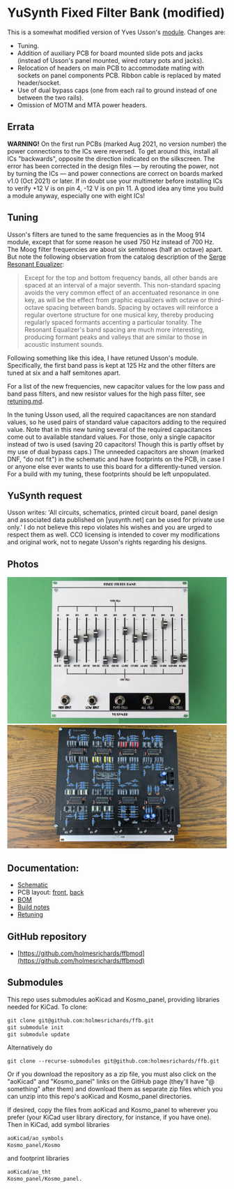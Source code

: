 # YuSynth Fixed Filter Bank (modified)

This is a somewhat modified version of Yves Usson's [module](https://www.yusynth.net/Modular/EN/BANK/index.html). Changes are:

* Tuning.
* Addition of auxiliary PCB for board mounted slide pots and jacks (instead of Usson's panel mounted, wired rotary pots and jacks).
* Relocation of headers on main PCB to accommodate mating with sockets on panel components PCB. Ribbon cable is replaced by mated header/socket.
* Use of dual bypass caps (one from each rail to ground instead of one between the two rails).
* Omission of MOTM and MTA power headers.

## Errata

**WARNING!** On the first run PCBs (marked Aug 2021, no version number) the power connections to the ICs were reversed. To get around this, install all ICs "backwards", opposite the direction indicated on the silkscreen. The error has been corrected in the design files — by rerouting the power, not by turning the ICs — and power connections are correct on boards marked v1.0 (Oct 2021) or later. If in doubt use your multimeter before installing ICs to verify +12 V is on pin 4, -12 V is on pin 11. A good idea any time you build a module anyway, especially one with eight ICs!

## Tuning
Usson's filters are tuned to the same frequencies as in the Moog 914 module, except that for some reason he used 750 Hz instead of 700 Hz. The Moog filter frequencies are about six semitones (half an octave) apart. But note the following observation from the catalog description of the [Serge Resonant Equalizer](https://www.elby-designs.com/webtek/cgs/serge/cgs202/cgs202.htm): 

> Except for the top and bottom frequency bands, all other bands are spaced at an interval of a major seventh. This non-standard spacing avoids the very common effect of an accentuated resonance in one key, as will be the effect from graphic equalizers with octave or third-octave spacing between bands. Spacing by octaves will reinforce a regular overtone structure for one musical key, thereby producing regularly spaced formants accenting a particular tonality. The Resonant Equalizer's band spacing are much more interesting, producing formant peaks and valleys that are similar to those in acoustic instument sounds.

Following something like this idea, I have retuned Usson's module. Specifically, the first band pass is kept at 125 Hz and the other filters are tuned at six and a half semitones apart. 

For a list of the new frequencies, new capacitor values for the low pass and band pass filters, and new resistor values for the high pass filter, see [retuning.md](Docs/retuning.md).

In the tuning Usson used, all the required capacitances are non standard values, so he used pairs of standard value capacitors adding to the required value. Note that in this new tuning several of the required capacitances come out to available standard values. For those, only a single capacitor instead of two is used (saving 20 capacitors! Though this is partly offset by my use of dual bypass caps.) The unneeded capacitors are shown (marked DNF, "do not fit") in the schematic and have footprints on the PCB, in case I or anyone else ever wants to use this board for a differently-tuned version. For a build with my tuning, these footprints should be left unpopulated.

## YuSynth request

Usson writes: 'All circuits, schematics, printed circuit board, panel design and associated data published on \[yusynth.net\] can be used for private use only.' I do not believe this repo violates his wishes and you are urged to respect them as well. CC0 licensing is intended to cover my modifications and original work, not to negate Usson's rights regarding his designs.

## Photos

![](Images/ffb.jpg)
![](Images/pcb.jpg)

## Documentation:

* [Schematic](Docs/ysFFB.pdf)
* PCB layout: [front](Docs/ysFFB_layout_front.pdf), [back](Docs/ysFFB_layout_back.pdf)
* [BOM](Docs/ysFFB_bom.md)
* [Build notes](Docs/build.md)
* [Retuning](Docs/retuning.md)

## GitHub repository

* [https://github.com/holmesrichards/ffbmod](https://github.com/holmesrichards/ffbmod)

## Submodules

This repo uses submodules aoKicad and Kosmo_panel, providing libraries needed for KiCad. To clone:

```
git clone git@github.com:holmesrichards/ffb.git
git submodule init
git submodule update
```


Alternatively do

```
git clone --recurse-submodules git@github.com:holmesrichards/ffb.git
```

Or if you download the repository as a zip file, you must also click on the "aoKicad" and "Kosmo\_panel" links on the GitHub page (they'll have "@ something" after them) and download them as separate zip files which you can unzip into this repo's aoKicad and Kosmo\_panel directories.

If desired, copy the files from aoKicad and Kosmo\_panel to wherever you prefer (your KiCad user library directory, for instance, if you have one). Then in KiCad, add symbol libraries 

```
aoKicad/ao_symbols
Kosmo_panel/Kosmo
```
and footprint libraries 
```
aoKicad/ao_tht
Kosmo_panel/Kosmo_panel.
```
